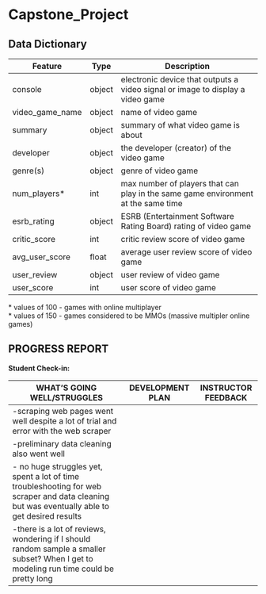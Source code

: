 # Capstone_Project

## Data Dictionary
|Feature|Type|Description|
|---|---|---|
| console | object |electronic device that outputs a video signal or image to display a video game|
| video_game_name |object | name of video game|
| summary |object | summary of what video game is about|
| developer |object | the developer (creator) of the video game|
| genre(s) |object | genre of video game|
| num_players* | int| max number of players that can play in the same game environment at the same time|
| esrb_rating |object | ESRB (Entertainment Software Rating Board) rating of video game|
| critic_score |int| critic review score of video game|
| avg_user_score |float| average user review score of video game|
| user_review |object | user review of video game|
| user_score |int|user score of video game |

\* values of 100 - games with online multiplayer <br>
\* values of 150 - games considered to be MMOs (massive multipler online games)

## PROGRESS REPORT
**Student Check-in:**

|WHAT’S GOING WELL/STRUGGLES|DEVELOPMENT PLAN|INSTRUCTOR FEEDBACK|
|---------------------------|----------------|-------------------|
|-scraping web pages went well despite a lot of trial and error with the web scraper|   |      |
|-preliminary data cleaning also went well|                |                   |
|- no huge struggles yet, spent a lot of time troubleshooting for web scraper and data cleaning but was eventually able to get desired results  |                |                   |
|-there is a lot of reviews, wondering if I should random sample a smaller subset? When I get to modeling run time could be pretty long |                |                   |